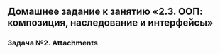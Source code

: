 ## Домашнее задание к занятию «2.3. ООП: композиция, наследование и интерфейсы»

### Задача №2. Attachments

